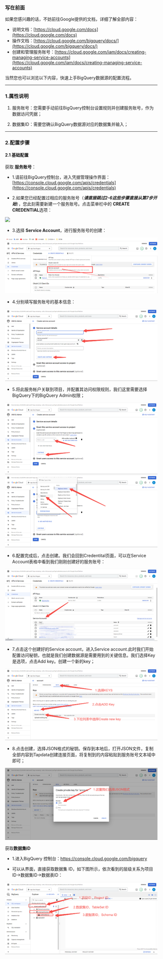 ### 写在前面
如果您感兴趣的话，不妨前往Google提供的文档，详细了解全部内容：

- 说明文档：[https://cloud.google.com/docs](https://cloud.google.com/docs)
- 操作文档：[https://cloud.google.com/bigquery/docs/](https://cloud.google.com/bigquery/docs/)
- 创建和管理服务账号：[https://cloud.google.com/iam/docs/creating-managing-service-accounts](https://cloud.google.com/iam/docs/creating-managing-service-accounts)

当然您也可以浏览以下内容，快速上手BigQuery数据源的配置流程。

---

### 1.属性说明

1. 服务账号：您需要手动前往BigQuery控制台设置规则并创建服务账号，作为数据访问凭据；

2. 数据集ID：需要您确认BigQuery数据源对应的数据集并输入；

---

### 2.配置步骤
#### 2.1 基础配置

获取 **服务账号**：

 - 1.请前往BigQuery控制台，进入凭据管理操作界面：[https://console.cloud.google.com/apis/credentials](https://console.cloud.google.com/apis/credentials)
    
 - 2.如果您已经配置过相应的服务账号（***请直接跳过2-6这些步骤直接从第7步开始***），您此刻需要新建一个服务账号。点击菜单栏中的 **CREATE CREDENTIAL**选项：
 
 ![](..//img//服务账号-1.png)
 
 - 3.选择 **Service Account**，进行服务账号的创建：
 
 ![](../img/serviceAccount2.png)
 
 - 4.分别填写服务账号的基本信息：
 
 ![](../img/serviceAccount3.png)
 
 - 5.将此服务帐户关联到项目，并配置其访问权限规则，我们这里需要选择BigQuery下的BigQuery Admin权限；
 
 ![](../img/serviceAccount4.png)
 ![](../img/serviceAccount5.png)
 
 - 6.配置完成后，点击创建。我们会回到Credentital页面，可以在Service Account表格中看到我们刚刚创建好的服务账号：
 
 ![](../img/serviceAccount6.png)
 
 - 7.点击这个创建好的Service account，进入Service account.此时我们开始配置访问秘钥，也就是我们创建数据源是需要用到的关键信息。我们选择Key是选项，点击Add key。创建一个新的key；
 
 ![](../img/serviceAccount7.png)
 
 - 8.点击创建，选择JSON格式的秘钥。保存到本地后，打开JSON文件，复制全部内容到Tapdata创建连接页面，将复制到的内容粘贴到服务账号文本域中即可；
 
 ![](../img/serviceAccount8.png) 
 
获取**数据集ID**

  - 1.进入BigQuery 控制台：https://console.cloud.google.com/bigquery
  
  - 可以从界面，直接获取数据集 ID，如下图所示，依次看到的层级关系为项目ID->数据集ID->数据表ID：
  
  ![](../img/tableSetId.png)
